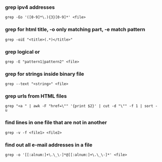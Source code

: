 ### grep ipv4 addresses
```
grep -Eo '([0-9]*\.){3}[0-9]*' <file>
```

### grep for html title, -o only matching part, -e match pattern
```
grep -oiE "<title>(.*)</title>"
```

### grep logical or
```
grep -E "pattern1|pattern2" <file>
```

### grep for strings inside binary file
```
grep --text "<string>" <file>
```

### grep urls from HTML files
```
grep "<a " | awk -F "href=\"" '{print $2}' | cut -d "\"" -f 1 | sort -u
```

### find lines in one file that are not in another
```
grep -v -f <file1> <file2>
```

### find out all e-mail addresses in a file
```
grep -o '[[:alnum:]+\.\_\-]*@[[:alnum:]+\.\_\-]*' <file>
```